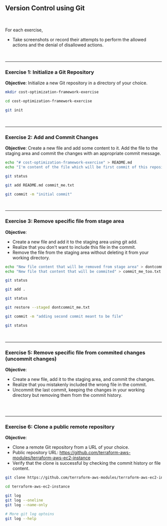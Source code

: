 ## Version Control using Git

<br>


For each exercise,
- Take screenshots or record their attempts to perform the allowed actions and the denial of disallowed actions.

<br>

---
### Exercise 1: Initialize a Git Repository

**Objective**: Initialize a new Git repository in a directory of your choice.

```bash
mkdir cost-optimization-framework-exercise

cd cost-optimization-framework-exercise

git init
```

<br>

---
### Exercise 2: Add and Commit Changes
**Objective**: Create a new file and add some content to it. Add the file to the staging area and commit the changes with an appropriate commit message.

```bash
echo "# cost-optimization-framework-exercise" > README.md
echo "I'm content of the file which will be first commit of this repository" > commit_me.txt

git status 

git add README.md commit_me.txt

git commit -m "initial commit"
```

<br>

---
### Exercise 3: Remove specific file from stage area

**Objective**:
 - Create a new file and add it to the staging area using git add.
 - Realize that you don't want to include this file in the commit.
 - Remove the file from the staging area without deleting it from your working directory.

```bash
echo "New file content that will be removed from stage area" > dontcommit_me.txt
echo "New file that content that will be commited" > commit_me_too.txt

git status 

git add .

git status 

git restore --staged dontcommit_me.txt

git commit -m "adding second commit meant to be file"

git status 
```

<br>


---
### Exercise 5: Remove specific file from commited changes (uncommit changes)

**Objective**:
 - Create a new file, add it to the staging area, and commit the changes.
 - Realize that you mistakenly included the wrong file in the commit.
 - Uncommit the last commit, keeping the changes in your working directory but removing them from the commit history.

```bash
```

<br>

---
### Exercise 6: Clone a public remote repository

**Objective**:  
 - Clone a remote Git repository from a URL of your choice. 
 - Public repository URL: https://github.com/terraform-aws-modules/terraform-aws-ec2-instance
 - Verify that the clone is successful by checking the commit history or file content.

```bash
git clone https://github.com/terraform-aws-modules/terraform-aws-ec2-instance

cd terraform-aws-ec2-instance

git log 
git log --oneline
git log --name-only

# More git log optoins
git log --help
```
